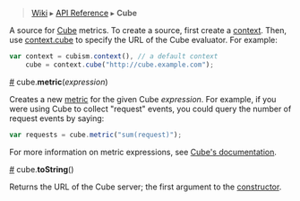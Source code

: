 > [Wiki](Home) ▸ [API Reference](API-Reference) ▸ <b>Cube</b>

A source for [Cube](http://square.github.io/cube/) metrics. To create a source, first create a [context](Context). Then, use [context.cube](Context#wiki-cube) to specify the URL of the Cube evaluator. For example:

```js
var context = cubism.context(), // a default context
    cube = context.cube("http://cube.example.com");
```

<a name="metric" href="#wiki-metric">#</a> cube.<b>metric</b>(<i>expression</i>)

Creates a new [metric](Metric) for the given Cube <i>expression</i>. For example, if you were using Cube to collect "request" events, you could query the number of request events by saying:

```js
var requests = cube.metric("sum(request)");
```

For more information on metric expressions, see [Cube's documentation](/square/cube/wiki/Queries).

<a name="toString" href="#wiki-toString">#</a> cube.<b>toString</b>()

Returns the URL of the Cube server; the first argument to the [constructor](#wiki-cube).